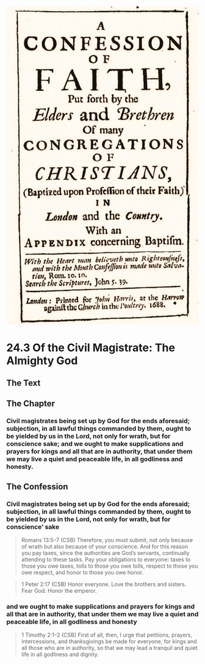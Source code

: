 <img class="intro-right" src="art-1689.png">

# 24.3 Of the Civil Magistrate: The Almighty God

## The Text

## The Chapter

### Civil magistrates being set up by God for the ends aforesaid; subjection, in all lawful things commanded by them, ought to be yielded by us in the Lord, not only for wrath, but for conscience sake; and we ought to make supplications and prayers for kings and all that are in authority, that under them we may live a quiet and peaceable life, in all godliness and honesty.

## The Confession

### Civil magistrates being set up by God for the ends aforesaid; subjection, in all lawful things commanded by them, ought to be yielded by us in the Lord, not only for wrath, but for conscience’ sake

>Romans 13:5–7 (CSB) Therefore, you must submit, not only because of wrath but also because of your conscience. And for this reason you pay taxes, since the authorities are God’s servants, continually attending to these tasks. Pay your obligations to everyone: taxes to those you owe taxes, tolls to those you owe tolls, respect to those you owe respect, and honor to those you owe honor.

>1 Peter 2:17 (CSB) Honor everyone. Love the brothers and sisters. Fear God. Honor the emperor.

### and we ought to make supplications and prayers for kings and all that are in authority, that under them we may live a quiet and peaceable life, in all godliness and honesty

>1 Timothy 2:1–2 (CSB) First of all, then, I urge that petitions, prayers, intercessions, and thanksgivings be made for everyone, for kings and all those who are in authority, so that we may lead a tranquil and quiet life in all godliness and dignity.

